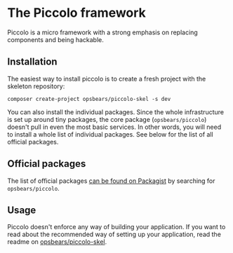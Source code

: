 # The Piccolo framework

Piccolo is a micro framework with a strong emphasis on replacing components and being hackable.

## Installation

The easiest way to install piccolo is to create a fresh project with the skeleton repository:

```
composer create-project opsbears/piccolo-skel -s dev
```

You can also install the individual packages. Since the whole infrastructure is set up around tiny packages, the core
package (`opsbears/piccolo`) doesn't pull in even the most basic services. In other words, you will need to install a
whole list of individual packages. See below for the list of all official packages.

## Official packages

The list of official packages [can be found on Packagist](https://packagist.org/search/?q=opsbears%2Fpiccolo) by 
searching for `opsbears/piccolo`.

## Usage

Piccolo doesn't enforce any way of building your application. If you want to read about the recommended way of 
setting up your application, read the readme on [opsbears/piccolo-skel](https://github.com/opsbears/piccolo-skel).
